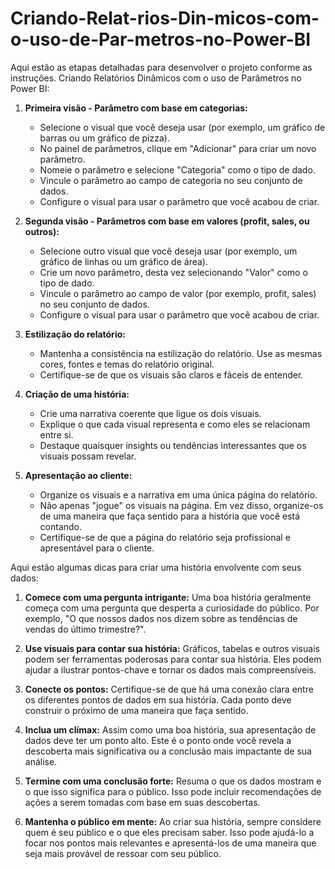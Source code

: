 # Criando-Relat-rios-Din-micos-com-o-uso-de-Par-metros-no-Power-BI
Aqui estão as etapas detalhadas para desenvolver o projeto conforme as instruções. Criando Relatórios Dinâmicos com o uso de Parâmetros no Power BI:

1. **Primeira visão - Parâmetro com base em categorias:**
   - Selecione o visual que você deseja usar (por exemplo, um gráfico de barras ou um gráfico de pizza).
   - No painel de parâmetros, clique em "Adicionar" para criar um novo parâmetro.
   - Nomeie o parâmetro e selecione "Categoria" como o tipo de dado.
   - Vincule o parâmetro ao campo de categoria no seu conjunto de dados.
   - Configure o visual para usar o parâmetro que você acabou de criar.

2. **Segunda visão - Parâmetros com base em valores (profit, sales, ou outros):**
   - Selecione outro visual que você deseja usar (por exemplo, um gráfico de linhas ou um gráfico de área).
   - Crie um novo parâmetro, desta vez selecionando "Valor" como o tipo de dado.
   - Vincule o parâmetro ao campo de valor (por exemplo, profit, sales) no seu conjunto de dados.
   - Configure o visual para usar o parâmetro que você acabou de criar.

3. **Estilização do relatório:**
   - Mantenha a consistência na estilização do relatório. Use as mesmas cores, fontes e temas do relatório original.
   - Certifique-se de que os visuais são claros e fáceis de entender.

4. **Criação de uma história:**
   - Crie uma narrativa coerente que ligue os dois visuais.
   - Explique o que cada visual representa e como eles se relacionam entre si.
   - Destaque quaisquer insights ou tendências interessantes que os visuais possam revelar.

5. **Apresentação ao cliente:**
   - Organize os visuais e a narrativa em uma única página do relatório.
   - Não apenas "jogue" os visuais na página. Em vez disso, organize-os de uma maneira que faça sentido para a história que você está contando.
   - Certifique-se de que a página do relatório seja profissional e apresentável para o cliente.

Aqui estão algumas dicas para criar uma história envolvente com seus dados:

1. **Comece com uma pergunta intrigante:** Uma boa história geralmente começa com uma pergunta que desperta a curiosidade do público. Por exemplo, "O que nossos dados nos dizem sobre as tendências de vendas do último trimestre?".

2. **Use visuais para contar sua história:** Gráficos, tabelas e outros visuais podem ser ferramentas poderosas para contar sua história. Eles podem ajudar a ilustrar pontos-chave e tornar os dados mais compreensíveis.

3. **Conecte os pontos:** Certifique-se de que há uma conexão clara entre os diferentes pontos de dados em sua história. Cada ponto deve construir o próximo de uma maneira que faça sentido.

4. **Inclua um clímax:** Assim como uma boa história, sua apresentação de dados deve ter um ponto alto. Este é o ponto onde você revela a descoberta mais significativa ou a conclusão mais impactante de sua análise.

5. **Termine com uma conclusão forte:** Resuma o que os dados mostram e o que isso significa para o público. Isso pode incluir recomendações de ações a serem tomadas com base em suas descobertas.

6. **Mantenha o público em mente:** Ao criar sua história, sempre considere quem é seu público e o que eles precisam saber. Isso pode ajudá-lo a focar nos pontos mais relevantes e apresentá-los de uma maneira que seja mais provável de ressoar com seu público.
